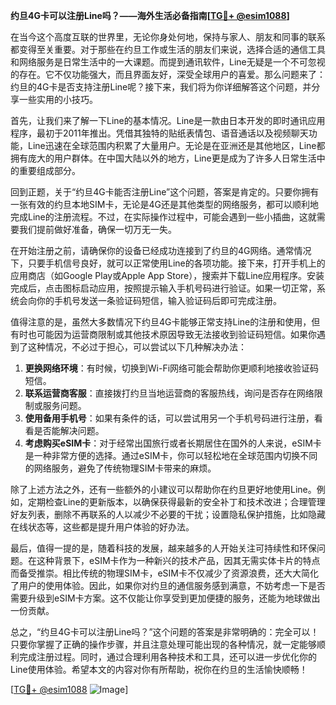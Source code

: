 **约旦4G卡可以注册Line吗？——海外生活必备指南[[TG💪+ @esim1088](https://t.me/s/esim1088)]**

在当今这个高度互联的世界里，无论你身处何地，保持与家人、朋友和同事的联系都变得至关重要。对于那些在约旦工作或生活的朋友们来说，选择合适的通信工具和网络服务是日常生活中的一大课题。而提到通讯软件，Line无疑是一个不可忽视的存在。它不仅功能强大，而且界面友好，深受全球用户的喜爱。那么问题来了：约旦的4G卡是否支持注册Line呢？接下来，我们将为你详细解答这个问题，并分享一些实用的小技巧。

首先，让我们来了解一下Line的基本情况。Line是一款由日本开发的即时通讯应用程序，最初于2011年推出。凭借其独特的贴纸表情包、语音通话以及视频聊天功能，Line迅速在全球范围内积累了大量用户。无论是在亚洲还是其他地区，Line都拥有庞大的用户群体。在中国大陆以外的地方，Line更是成为了许多人日常生活中的重要组成部分。

回到正题，关于“约旦4G卡能否注册Line”这个问题，答案是肯定的。只要你拥有一张有效的约旦本地SIM卡，无论是4G还是其他类型的网络服务，都可以顺利地完成Line的注册流程。不过，在实际操作过程中，可能会遇到一些小插曲，这就需要我们提前做好准备，确保一切万无一失。

在开始注册之前，请确保你的设备已经成功连接到了约旦的4G网络。通常情况下，只要手机信号良好，就可以正常使用Line的各项功能。接下来，打开手机上的应用商店（如Google Play或Apple App Store），搜索并下载Line应用程序。安装完成后，点击图标启动应用，按照提示输入手机号码进行验证。如果一切正常，系统会向你的手机号发送一条验证码短信，输入验证码后即可完成注册。

值得注意的是，虽然大多数情况下约旦4G卡能够正常支持Line的注册和使用，但有时也可能因为运营商限制或其他技术原因导致无法接收到验证码短信。如果你遇到了这种情况，不必过于担心，可以尝试以下几种解决办法：

1. **更换网络环境**：有时候，切换到Wi-Fi网络可能会帮助你更顺利地接收验证码短信。
2. **联系运营商客服**：直接拨打约旦当地运营商的客服热线，询问是否存在网络限制或服务问题。
3. **使用备用手机号**：如果有条件的话，可以尝试用另一个手机号码进行注册，看看是否能解决问题。
4. **考虑购买eSIM卡**：对于经常出国旅行或者长期居住在国外的人来说，eSIM卡是一种非常方便的选择。通过eSIM卡，你可以轻松地在全球范围内切换不同的网络服务，避免了传统物理SIM卡带来的麻烦。

除了上述方法之外，还有一些额外的小建议可以帮助你在约旦更好地使用Line。例如，定期检查Line的更新版本，以确保获得最新的安全补丁和技术改进；合理管理好友列表，删除不再联系的人以减少不必要的干扰；设置隐私保护措施，比如隐藏在线状态等，这些都是提升用户体验的好办法。

最后，值得一提的是，随着科技的发展，越来越多的人开始关注可持续性和环保问题。在这种背景下，eSIM卡作为一种新兴的技术产品，因其无需实体卡片的特点而备受推崇。相比传统的物理SIM卡，eSIM卡不仅减少了资源浪费，还大大简化了用户的使用体验。因此，如果你对约旦的通信服务感到满意，不妨考虑一下是否需要升级到eSIM卡方案。这不仅能让你享受到更加便捷的服务，还能为地球做出一份贡献。

总之，“约旦4G卡可以注册Line吗？”这个问题的答案是非常明确的：完全可以！只要你掌握了正确的操作步骤，并且注意处理可能出现的各种情况，就一定能够顺利完成注册过程。同时，通过合理利用各种技术和工具，还可以进一步优化你的Line使用体验。希望本文的内容对你有所帮助，祝你在约旦的生活愉快顺畅！

[[TG💪+ @esim1088](https://t.me/s/esim1088) ![Image](https://i.postimg.cc/4NQfJmqS/Snipaste-2025-05-13-00-14-12.png)]
